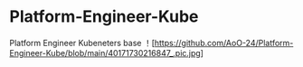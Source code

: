 # Platform-Engineer-Kube
Platform Engineer Kubeneters base
！[https://github.com/AoO-24/Platform-Engineer-Kube/blob/main/40171730216847_.pic.jpg]
